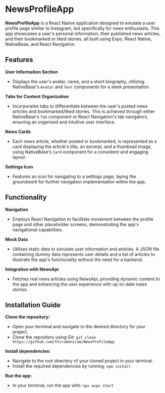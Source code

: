 # NewsProfileApp

**NewsProfileApp** is a React Native application designed to emulate a user profile page similar to Instagram, but specifically for news enthusiasts. This app showcases a user's personal information, their published news articles, and their bookmarked or liked stories, all built using Expo, React Native, NativeBase, and React Navigation.

## Features

**User Information Section**
- Displays the user's avatar, name, and a short biography, utilizing NativeBase's `Avatar` and `Text` components for a sleek presentation.

**Tabs for Content Organization**
- Incorporates tabs to differentiate between the user's posted news articles and bookmarked/liked stories. This is achieved through either NativeBase's `Tab` component or React Navigation's tab navigators, ensuring an organized and intuitive user interface.

**News Cards**
- Each news article, whether posted or bookmarked, is represented as a card displaying the article's title, an excerpt, and a thumbnail image, using NativeBase's `Card` component for a consistent and engaging layout.

**Settings Icon**
- Features an icon for navigating to a settings page, laying the groundwork for further navigation implementation within the app.

## Functionality

**Navigation**
- Employs React Navigation to facilitate movement between the profile page and other placeholder screens, demonstrating the app's navigational capabilities.

**Mock Data**
- Utilizes static data to simulate user information and articles. A JSON file containing dummy data represents user details and a list of articles to illustrate the app's functionality without the need for a backend.

**Integration with NewsApi**
- Fetches real news articles using NewsApi, providing dynamic content to the app and enhancing the user experience with up-to-date news stories.

## Installation Guide

**Clone the repository:**
- Open your terminal and navigate to the desired directory for your project.
- Clone the repository using Git: `git clone https://github.com/thirumeniram/NewsProfileApp`

**Install dependencies:**
- Navigate to the root directory of your cloned project in your terminal.
- Install the required dependencies by running: `npm install`

**Run the app:**
- In your terminal, run the app with: `npx expo start`

